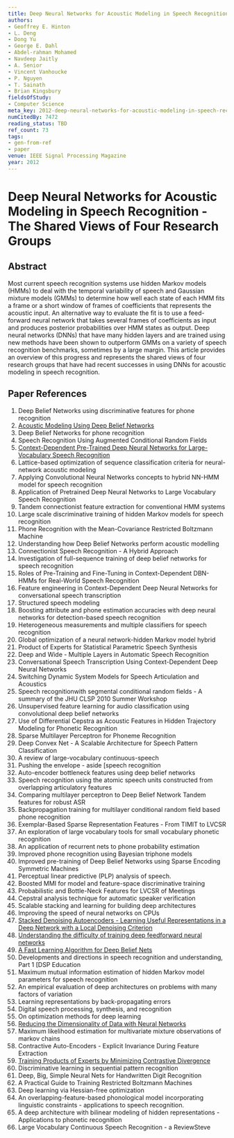 ```yaml
---
title: Deep Neural Networks for Acoustic Modeling in Speech Recognition - The Shared Views of Four Research Groups
authors:
- Geoffrey E. Hinton
- L. Deng
- Dong Yu
- George E. Dahl
- Abdel-rahman Mohamed
- Navdeep Jaitly
- A. Senior
- Vincent Vanhoucke
- P. Nguyen
- T. Sainath
- Brian Kingsbury
fieldsOfStudy:
- Computer Science
meta_key: 2012-deep-neural-networks-for-acoustic-modeling-in-speech-recognition-the-shared-views-of-four-research-groups
numCitedBy: 7472
reading_status: TBD
ref_count: 73
tags:
- gen-from-ref
- paper
venue: IEEE Signal Processing Magazine
year: 2012
---
```


# Deep Neural Networks for Acoustic Modeling in Speech Recognition - The Shared Views of Four Research Groups

## Abstract

Most current speech recognition systems use hidden Markov models (HMMs) to deal with the temporal variability of speech and Gaussian mixture models (GMMs) to determine how well each state of each HMM fits a frame or a short window of frames of coefficients that represents the acoustic input. An alternative way to evaluate the fit is to use a feed-forward neural network that takes several frames of coefficients as input and produces posterior probabilities over HMM states as output. Deep neural networks (DNNs) that have many hidden layers and are trained using new methods have been shown to outperform GMMs on a variety of speech recognition benchmarks, sometimes by a large margin. This article provides an overview of this progress and represents the shared views of four research groups that have had recent successes in using DNNs for acoustic modeling in speech recognition.

## Paper References

1. Deep Belief Networks using discriminative features for phone recognition
2. [Acoustic Modeling Using Deep Belief Networks](2012-acoustic-modeling-using-deep-belief-networks)
3. Deep Belief Networks for phone recognition
4. Speech Recognition Using Augmented Conditional Random Fields
5. [Context-Dependent Pre-Trained Deep Neural Networks for Large-Vocabulary Speech Recognition](2012-context-dependent-pre-trained-deep-neural-networks-for-large-vocabulary-speech-recognition)
6. Lattice-based optimization of sequence classification criteria for neural-network acoustic modeling
7. Applying Convolutional Neural Networks concepts to hybrid NN-HMM model for speech recognition
8. Application of Pretrained Deep Neural Networks to Large Vocabulary Speech Recognition
9. Tandem connectionist feature extraction for conventional HMM systems
10. Large scale discriminative training of hidden Markov models for speech recognition
11. Phone Recognition with the Mean-Covariance Restricted Boltzmann Machine
12. Understanding how Deep Belief Networks perform acoustic modelling
13. Connectionist Speech Recognition - A Hybrid Approach
14. Investigation of full-sequence training of deep belief networks for speech recognition
15. Roles of Pre-Training and Fine-Tuning in Context-Dependent DBN-HMMs for Real-World Speech Recognition
16. Feature engineering in Context-Dependent Deep Neural Networks for conversational speech transcription
17. Structured speech modeling
18. Boosting attribute and phone estimation accuracies with deep neural networks for detection-based speech recognition
19. Heterogeneous measurements and multiple classifiers for speech recognition
20. Global optimization of a neural network-hidden Markov model hybrid
21. Product of Experts for Statistical Parametric Speech Synthesis
22. Deep and Wide - Multiple Layers in Automatic Speech Recognition
23. Conversational Speech Transcription Using Context-Dependent Deep Neural Networks
24. Switching Dynamic System Models for Speech Articulation and Acoustics
25. Speech recognitionwith segmental conditional random fields - A summary of the JHU CLSP 2010 Summer Workshop
26. Unsupervised feature learning for audio classification using convolutional deep belief networks
27. Use of Differential Cepstra as Acoustic Features in Hidden Trajectory Modeling for Phonetic Recognition
28. Sparse Multilayer Perceptron for Phoneme Recognition
29. Deep Convex Net - A Scalable Architecture for Speech Pattern Classification
30. A review of large-vocabulary continuous-speech
31. Pushing the envelope - aside [speech recognition
32. Auto-encoder bottleneck features using deep belief networks
33. Speech recognition using the atomic speech units constructed from overlapping articulatory features
34. Comparing multilayer perceptron to Deep Belief Network Tandem features for robust ASR
35. Backpropagation training for multilayer conditional random field based phone recognition
36. Exemplar-Based Sparse Representation Features - From TIMIT to LVCSR
37. An exploration of large vocabulary tools for small vocabulary phonetic recognition
38. An application of recurrent nets to phone probability estimation
39. Improved phone recognition using Bayesian triphone models
40. Improved pre-training of Deep Belief Networks using Sparse Encoding Symmetric Machines
41. Perceptual linear predictive (PLP) analysis of speech.
42. Boosted MMI for model and feature-space discriminative training
43. Probabilistic and Bottle-Neck Features for LVCSR of Meetings
44. Cepstral analysis technique for automatic speaker verification
45. Scalable stacking and learning for building deep architectures
46. Improving the speed of neural networks on CPUs
47. [Stacked Denoising Autoencoders - Learning Useful Representations in a Deep Network with a Local Denoising Criterion](2010-stacked-denoising-autoencoders-learning-useful-representations-in-a-deep-network-with-a-local-denoising-criterion)
48. [Understanding the difficulty of training deep feedforward neural networks](2010-understanding-the-difficulty-of-training-deep-feedforward-neural-networks)
49. [A Fast Learning Algorithm for Deep Belief Nets](2006-a-fast-learning-algorithm-for-deep-belief-nets)
50. Developments and directions in speech recognition and understanding, Part 1 [DSP Education
51. Maximum mutual information estimation of hidden Markov model parameters for speech recognition
52. An empirical evaluation of deep architectures on problems with many factors of variation
53. Learning representations by back-propagating errors
54. Digital speech processing, synthesis, and recognition
55. On optimization methods for deep learning
56. [Reducing the Dimensionality of Data with Neural Networks](2006-reducing-the-dimensionality-of-data-with-neural-networks)
57. Maximum likelihood estimation for multivariate mixture observations of markov chains
58. Contractive Auto-Encoders - Explicit Invariance During Feature Extraction
59. [Training Products of Experts by Minimizing Contrastive Divergence](2002-training-products-of-experts-by-minimizing-contrastive-divergence)
60. Discriminative learning in sequential pattern recognition
61. Deep, Big, Simple Neural Nets for Handwritten Digit Recognition
62. A Practical Guide to Training Restricted Boltzmann Machines
63. Deep learning via Hessian-free optimization
64. An overlapping-feature-based phonological model incorporating linguistic constraints - applications to speech recognition.
65. A deep architecture with bilinear modeling of hidden representations - Applications to phonetic recognition
66. Large Vocabulary Continuous Speech Recognition - a ReviewSteve
